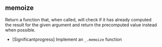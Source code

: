 ## memoize
Return a function that, when called, will check if it has
already computed the result for the given argument and return the precomputed  value instead when possible.

* [Significantprogress] Implement an `_.memoize` function
